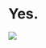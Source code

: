 # Yes.
<!-- <a href="https://liberapay.com/playeereq/donate">
<img src="https://liberapay.com/assets/widgets/donate.svg"> -->
<img src="https://i.kym-cdn.com/entries/icons/original/000/041/895/AALIYAH_WROTE_JAY_AN_APOLOGY_LETTER%F0%9F%93%83__MARK_WANT_DESIREE_AND_HANNAH!%F0%9F%98%B1_4-32_screenshot_(1).jpg">
